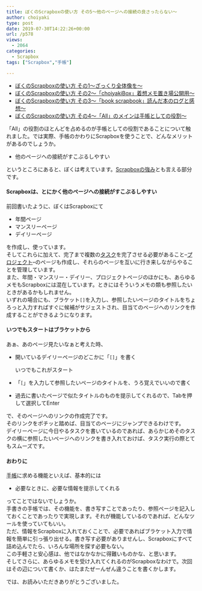 ```yaml
---
title: ぼくのScrapboxの使い方 その5〜他のページへの接続の良さったらない〜
author: choiyaki
type: post
date: 2019-07-30T14:22:26+00:00
url: /p578
views:
  - 2064
categories:
  - Scrapbox
tags: ["Scrapbox","手帳"]

---
```

  * [ぼくのScrapboxの使い方 その1〜ざっくり全体像を〜][1]
  * [ぼくのScrapboxの使い方 その2〜「choiyakiBox」着想メモ置き場公開用〜][2]
  * [ぼくのScrapboxの使い方 その3〜「book scrapbook」読んだ本のログと感想〜][3]
  * [ぼくのScrapboxの使い方 その4〜「All」のメインは手帳としての役割〜][4]

「All」の役割のほとんどを占めるのが手帳としての役割であることについて触れました。では実際、手帳のかわりにScrapboxを使うことで、どんなメリットがあるのでしょうか。

  * 他のページへの接続がすこぶるしやすい

というところにあると、ぼくは考えています。[Scrapboxの強み][5]とも言える部分です。

#### Scrapboxは、とにかく他のページへの接続がすこぶるしやすい

前回書いたように、ぼくはScrapboxにて

  * 年間ページ
  * マンスリーページ
  * デイリーページ

を作成し、使っています。  
そしてこれらに加えて、完了まで複数の[タスク][6]を完了させる必要があること–[プロジェクト][7]–のページも作成し、それらのページを互いに行き来しながらやることを管理しています。  
また、年間・マンスリー・デイリー、プロジェクトページのほかにも、あらゆるメモもScrapboxには混在しています。ときにはそういうメモの類も参照したいときがあるかもしれません。  
いずれの場合にも、ブラケット`[]`を入力し、参照したいページのタイトルをちょろっと入力すればすぐに候補がサジェストされ、目当てのページへのリンクを作成することができるようになります。

#### いつでもスタートはブラケットから

あぁ、あのページ見たいなぁと考えた時、

  * 開いているデイリーページのどこかに「`[]`」を書く 
    <pre>いつでもこれがスタート</pre>

  * 「`[`」を入力して参照したいページのタイトルを、うろ覚えでいいので書く
  * 過去に書いたページで似たタイトルのものを提示してくれるので、Tabを押して選択してEnter

で、そのページへのリンクの作成完了です。  
そのリンクをポチッと踏めば、目当てのページにジャンプできるわけです。  
デイリーページに今日やるタスクを書いているのであれば、あらかじめそのタスクの横に参照したいページへのリンクを書き入れておけば、タスク実行の際とてもスムーズです。

#### おわりに

[手帳][8]に求める機能といえば、基本的には

  * 必要なときに、必要な情報を提示してくれる

ってことではないでしょうか。  
手書きの手帳では、その機能を、書き写すことであったり、参照ページを記入しておくことであったりで実現します。それが機能しているのであれば、どんなツールを使っていてもいい。  
ただ、情報をScrapboxに入れておくことで、必要であればブラケット入力で情報を簡単に引っ張り出せる。書き写す必要がありませんし、Scrapboxにすべて詰め込んでたら、いろんな場所を探す必要もない。  
この手軽さと安心感は、他ではなかなかに得難いものかな、と思います。  
そしてさらに、あらゆるメモを受け入れてくれるのがScrapboxなわけで。次回はその辺について書くか、はたまたぜーんぜん違うことを書くかします。

では、お読みいただきありがとうございました。

 [1]: https://choiyaki.com/?p=556
 [2]: https://choiyaki.com/?p=565
 [3]: https://choiyaki.com/?p=571
 [4]: https://choiyaki.com/?p=575
 [5]: https://scrapbox.io/choiyaki-hondana/Scrapbox%E3%81%AE%E5%BC%B7%E3%81%BF
 [6]: https://scrapbox.io/choiyaki-hondana/%E3%82%BF%E3%82%B9%E3%82%AF
 [7]: https://scrapbox.io/choiyaki-hondana/%E3%83%97%E3%83%AD%E3%82%B8%E3%82%A7%E3%82%AF%E3%83%88
 [8]: https://scrapbox.io/choiyaki-hondana/%E6%89%8B%E5%B8%B3